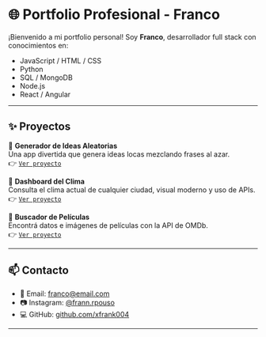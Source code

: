 # 🌐 Portfolio Profesional - Franco

¡Bienvenido a mi portfolio personal! Soy **Franco**, desarrollador full stack con conocimientos en:

- JavaScript / HTML / CSS
- Python
- SQL / MongoDB
- Node.js
- React / Angular

---

## ✨ Proyectos

🔹 **Generador de Ideas Aleatorias**  
Una app divertida que genera ideas locas mezclando frases al azar.  
👉 [`Ver proyecto`](https://xfrank004.github.io/portfolio/generador/generador.html)

🔹 **Dashboard del Clima**  
Consulta el clima actual de cualquier ciudad, visual moderno y uso de APIs.  
👉 [`Ver proyecto`](https://xfrank004.github.io/portfolio/clima/clima.html)

🔹 **Buscador de Películas**  
Encontrá datos e imágenes de películas con la API de OMDb.  
👉 [`Ver proyecto`](https://xfrank004.github.io/portfolio/peliculas/peliculas.html)

---

## 📫 Contacto

- 📧 Email: [franco@email.com](pousofran@gmail.com)
- 📷 Instagram: [@frann.rpouso](https://www.instagram.com/frann.rpouso/)
- 💻 GitHub: [github.com/xfrank004](https://github.com/xFrank004)

---

